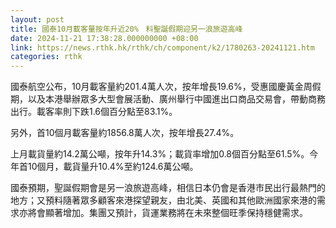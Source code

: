 ```yaml
---
layout: post
title: 國泰10月載客量按年升近20%　料聖誕假期迎另一浪旅遊高峰
date: 2024-11-21 17:38:28.000000000 +08:00
link: https://news.rthk.hk/rthk/ch/component/k2/1780263-20241121.htm
categories: rthk
---
```


國泰航空公布，10月載客量約201.4萬人次，按年增長19.6%，受惠國慶黃金周假期，以及本港舉辦眾多大型會展活動、廣州舉行中國進出口商品交易會，帶動商務出行。載客率則下跌1.6個百分點至83.1%。

另外，首10個月載客量約1856.8萬人次，按年增長27.4%。

上月載貨量約14.2萬公噸，按年升14.3%；載貨率增加0.8個百分點至61.5%。今年首10個月，載貨量升10.4%至約124.6萬公噸。

國泰預期，聖誕假期會是另一浪旅遊高峰，相信日本仍會是香港市民出行最熱門的地方；又預料隨著眾多顧客來港探望親友，由北美、英國和其他歐洲國家來港的需求亦將會顯著增加。集團又預計，貨運業務將在未來整個旺季保持穩健需求。
